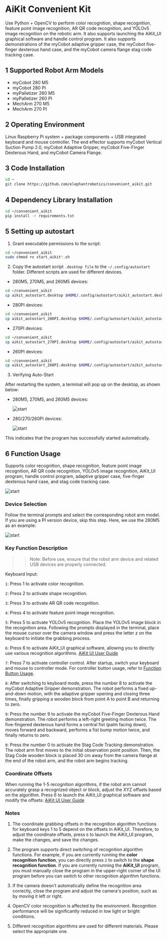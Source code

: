 # AiKit Convenient Kit

Use Python + OpenCV to perform color recognition, shape recognition, feature point image recognition, AR QR code recognition, and YOLOv5 image recognition on the robotic arm. It also supports launching the AiKit_UI graphical software and handle control program. It also supports demonstrations of the myCobot adaptive gripper case, the myCobot five-finger dexterous hand case, and the myCobot camera flange stag code tracking case.

## 1 Supported Robot Arm Models

- myCobot 280 M5
- myCobot 280 PI
- myPalletizer 260 M5
- myPalletizer 260 PI
- MechArm 270 M5
- MechArm 270 PI

## 2 Operating Environment

Linux Raspberry Pi system + package components + USB integrated keyboard and mouse controller. The end effector supports myCobot Vertical Suction Pump 2.0, myCobot Adaptive Gripper, myCobot Five-Finger Dexterous Hand, and myCobot Camera Flange.

## 3 Code Installation

```bash
cd ~
git clone https://github.com/elephantrobotics/convenient_aikit.git
```

## 4 Dependency Library Installation

```bash
cd ~/convenient_aikit
pip install -r requirements.txt
```

## 5 Setting up autostart

1. Grant executable permissions to the script:

```bash
cd ~/convenient_aikit
sudo chmod +x start_aikit*.sh
```

2. Copy the autostart script `.desktop file` to the `~/.config/autostart` folder. Different scripts are used for different devices.

- 280M5, 270M5, and 260M5 devices:

```bash
cd ~/convenient_aikit
cp aikit_autostart.desktop $HOME/.config/autostart/aikit_autostart.desktop
```

- 280PI devices:

```bash
cd ~/convenient_aikit
cp aikit_autostart_280PI.desktop $HOME/.config/autostart/aikit_autostart_280PI.desktop
```

- 270PI devices:

```bash
cd ~/convenient_aikit
cp aikit_autostart_270PI.desktop $HOME/.config/autostart/aikit_autostart_270PI.desktop
```

- 260PI devices:

```bash
cd ~/convenient_aikit
cp aikit_autostart_260PI.desktop $HOME/.config/autostart/aikit_autostart_260PI.desktop
```

3. Verifying Auto-Start

After restarting the system, a terminal will pop up on the desktop, as shown below:

- 280M5, 270M5, and 260M5 devices:

    ![start](./img/auto_start_M5.png)

- 280/270/260PI devices:

    ![start](./img/auto_start_PI.png)

This indicates that the program has successfully started automatically.

## 6 Function Usage

Supports color recognition, shape recognition, feature point image recognition, AR QR code recognition, YOLOv5 image recognition, AiKit_UI program, handle control program, adaptive gripper case, five-finger dexterous hand case, and stag code tracking case.

![start](./img/auto_start_M5.png)

### Device Selection

Follow the terminal prompts and select the corresponding robot arm model. If you are using a PI version device, skip this step. Here, we use the 280M5 as an example:

![start](./img/auto_start_M5-2.png)

### Key Function Description

>> Note: Before use, ensure that the robot arm device and related USB devices are properly connected.

Keyboard Input:

`1`: Press 1 to activate color recognition.

`2`: Press 2 to activate shape recognition.

`3`: Press 3 to activate AR QR code recognition.

`4`: Press 4 to activate feature point image recognition.

`5`: Press 5 to activate YOLOv5 recognition. Place the YOLOv5 image block in the recognition area. Following the prompts displayed in the terminal, place the mouse cursor over the camera window and press the letter z on the keyboard to initiate the grabbing process.

`6`: Press 6 to activate AiKit_UI graphical software, allowing you to directly use various recognition algorithms. [AiKit UI User Guide](./AiKit_UI/README.md)

`7`: Press 7 to activate controller control. After startup, switch your keyboard and mouse to controller mode. For controller button usage, refer to [Function Button Usage](https://docs.elephantrobotics.com/docs/mycobot_280_pi_en/3-FunctionsAndApplications/6.developmentGuide/python/9_HandleControl.html).

`8`: After switching to keyboard mode, press the number 8 to activate the myCobot Adaptive Gripper demonstration. The robot performs a fixed up-and-down motion, with the adaptive gripper opening and closing three times, finally gripping a wooden block from point A to point B and returning to zero.

`9`: Press the number 9 to activate the myCobot Five-Finger Dexterous Hand demonstration. The robot performs a left-right greeting motion twice. The five-fingered dexterous hand forms a central fist (palm facing down), moves forward and backward, performs a fist bump motion twice, and finally returns to zero.

`0`: Press the number 0 to activate the Stag Code Tracking demonstration. The robot arm first moves to the initial observation point position. Then, the Stag Code wooden block is placed 30 cm away from the camera flange at the end of the robot arm, and the robot arm begins tracking.

### Coordinate Offsets

When running the 1-5 recognition algorithms, if the robot arm cannot accurately grasp a recognized object or block, adjust the XYZ offsets based on the algorithm. Press 6 to launch the AiKit_UI graphical software and modify the offsets: [AiKit UI User Guide](./AiKit_UI/README.md)

### Notes

1. The coordinate grabbing offsets in the recognition algorithm functions for keyboard keys 1 to 5 depend on the offsets in AiKit_UI. Therefore, to adjust the coordinate offsets, press `6` to launch the AiKit_UI program, make the changes, and save the changes.

2. The program supports direct switching of recognition algorithm functions. For example, if you are currently running the **color recognition function**, you can directly press `2` to switch to the **shape recognition function**. If you are currently running the **AiKit_UI** program, you must manually close the program in the upper-right corner of the UI program before you can switch to other recognition algorithm functions.

3. If the camera doesn't automatically define the recognition area correctly, close the program and adjust the camera's position, such as by moving it left or right.

4. OpenCV color recognition is affected by the environment. Recognition performance will be significantly reduced in low light or bright conditions.

5. Different recognition algorithms are used for different materials. Please select the appropriate one.

